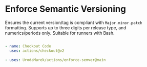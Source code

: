 # Enforce Semantic Versioning

Ensures the current version/tag is compliant with `Major.minor.patch` formatting. Supports up to three digits per release type, and numerics/periods only. Suitable for runners with Bash.

```yaml

- name: Checkout Code
  uses: actions/checkout@v2
  
- uses: UrodaMarek/actions/enforce-semver@main
```
